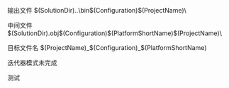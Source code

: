 输出文件 $(SolutionDir)..\bin\$(Configuration)\$(ProjectName)\

中间文件 $(SolutionDir).obj\$(Configuration)\$(PlatformShortName)\$(ProjectName)\

目标文件名 $(ProjectName)_$(Configuration)_$(PlatformShortName)


迭代器模式未完成

测试